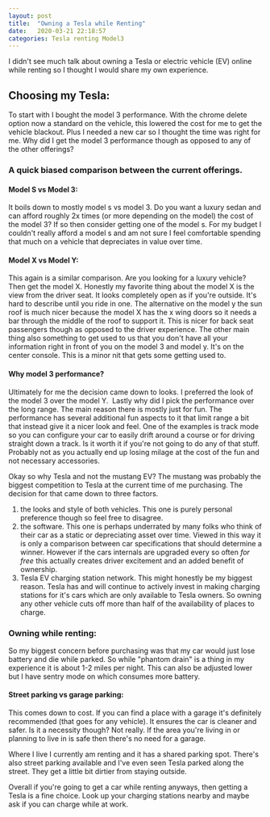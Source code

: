 ```yaml
---
layout: post
title:  "Owning a Tesla while Renting"
date:   2020-03-21 22:18:57
categories: Tesla renting Model3
---
```



I didn't see much talk about owning a Tesla or electric vehicle (EV) online while renting so I thought I would share my own experience.

## Choosing my Tesla:  
To start with I bought the model 3 performance. With the chrome delete option now a standard on the vehicle, this lowered the cost for me to get the vehicle blackout. Plus I needed a new car so I thought the time was right for me. Why did I get the model 3 performance though as opposed to any of the other offerings? 

### A quick biased comparison between the current offerings. 

#### Model S vs Model 3:  
It boils down to mostly model s vs model 3. Do you want a luxury sedan and can afford roughly 2x times (or more depending on the model) the cost of the model 3? If so then consider getting one of the model s. For my budget I couldn't really afford a model s and am not sure I feel comfortable spending that much on a vehicle that depreciates in value over time.

#### Model X vs Model Y:  
This again is a similar comparison. Are you looking for a luxury vehicle? Then get the model X. Honestly my favorite thing about the model X is the view from the driver seat. It looks completely open as if you're outside. It's hard to describe until you ride in one. The alternative on the model y the sun roof is much nicer because the model X has the x wing doors so it needs a bar through the middle of the roof to support it. This is nicer for back seat passengers though as opposed to the driver experience. The other main thing also something to get used to us that you don't have all your information right in front of you on the model 3 and model y. It's on the center console. This is a minor nit that gets some getting used to.

#### Why model 3 performance?  
Ultimately for me the decision came down to looks. I preferred the look of the model 3 over the model Y.  Lastly why did I pick the performance over the long range. The main reason there is mostly just for fun. The performance has several additional fun aspects to it that limit range a bit that instead give it a nicer look and feel. One of the examples is track mode so you can configure your car to easily drift around a course or for driving straight down a track. Is it worth it if you're not going to do any of that stuff. Probably not as you actually end up losing milage at the cost of the fun and not necessary accessories.

Okay so why Tesla and not the mustang EV? The mustang was probably the biggest competition to Tesla at the current time of me purchasing. The decision for that came down to three factors. 
1. the looks and style of both vehicles. This one is purely personal preference though so feel free to disagree. 
2. the software. This one is perhaps underrated by many folks who think of their car as a static or depreciating asset over time. Viewed in this way it is only a comparison between car specifications that should determine a winner. However if the cars internals are upgraded every so often *for free* this actually creates driver excitement and an added benefit of ownership. 
3. Tesla EV charging station network. This might honestly be my biggest reason. Tesla has and will continue to actively invest in making charging stations for it's cars which are only available to Tesla owners. So owning any other vehicle cuts off more than half of the availability of places to charge. 

### Owning while renting:  
So my biggest concern before purchasing was that my car would just lose battery and die while parked. So while "phantom drain" is a thing in my experience it is about 1-2 miles per night. This can also be adjusted lower but I have sentry mode on which consumes more battery. 

#### Street parking vs garage parking:  
This comes down to cost. If you can find a place with a garage it's definitely recommended (that goes for any vehicle). It ensures the car is cleaner and safer. Is it a necessity though? Not really. If the area you're living in or planning to live in is safe then there's no need for a garage. 

Where I live I currently am renting and it has a shared parking spot. There's also street parking available and I've even seen Tesla parked along the street. They get a little bit dirtier from staying outside. 

Overall if you're going to get a car while renting anyways, then getting a Tesla is a fine choice. Look up your charging stations nearby and maybe ask if you can charge while at work. 


